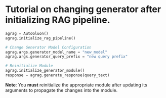 # Tutorial on changing generator after initializing RAG pipeline.

```python
agrag = AutoGluon()
agrag.initialize_rag_pipeline()

# Change Generator Model Configuration
agrag.args.generator_model_name = "new_model"
agrag.args.generator_query_prefix = "new query prefix"

# Reinitialize Module
agrag.initialize_generator_module()
response = agrag.generate_response(query_text) 
```
**Note**: You <b>must</b> reinitialize the appropriate module after updating its arguments to propagate the changes into the module.
